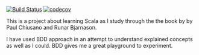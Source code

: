 [![Build Status](https://travis-ci.org/bilalwahla/fp-in-scala.svg?branch=master)](https://travis-ci.org/bilalwahla/fp-in-scala) [![codecov](https://codecov.io/gh/bilalwahla/fp-in-scala/branch/master/graph/badge.svg)](https://codecov.io/gh/bilalwahla/fp-in-scala)

This is a project about learning Scala as I study through the the book by by Paul Chiusano and Runar Bjarnason. 

I have used BDD approach in an attempt to understand explained concepts as well as I could. BDD gives me a great playground to experiment.